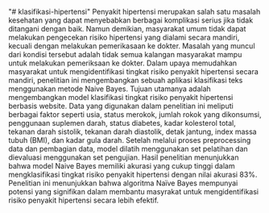 "# klasifikasi-hipertensi" 
Penyakit hipertensi merupakan salah satu masalah kesehatan yang dapat menyebabkan berbagai komplikasi serius jika tidak ditangani dengan baik. Namun demikian, masyarakat umum tidak dapat melakukan pengecekan risiko hipertensi yang dialami secara mandiri, kecuali dengan melakukan pemerikasaan ke dokter. Masalah yang muncul dari kondisi tersebut adalah tidak semua kalangan masyarakat mampu untuk melakukan pemeriksaan ke dokter. Dalam upaya memudahkan masyarakat untuk mengidentifikasi tingkat risiko penyakit hipertensi secara mandiri, penelitian ini mengembangkan sebuah aplikasi klasifikasi teks menggunakan metode Naive Bayes. Tujuan utamanya adalah mengembangkan model klasifikasi tingkat risiko penyakit hipertensi berbasis website. Data yang digunakan dalam penelitian ini meliputi berbagai faktor seperti usia,  status merokok, jumlah rokok yang dikonsumsi, penggunaan suplemen darah, status diabetes, kadar kolesterol total, tekanan darah sistolik, tekanan darah diastolik, detak jantung, index massa tubuh (BMI), dan kadar gula darah. Setelah melalui proses preprocessing data dan pembagian data, model dilatih menggunakan set pelatihan dan dievaluasi menggunakan set pengujian. Hasil penelitian menunjukkan bahwa model Naive Bayes memiliki akurasi yang cukup tinggi dalam mengklasifikasi tingkat risiko penyakit hipertensi dengan nilai akurasi 83%. Penelitian ini menunjukkan bahwa algoritma Naïve Bayes mempunyai potensi yang signifikan dalam membantu masyrakat untuk mengidentifikasi risiko penyakit hipertensi secara lebih efektif.